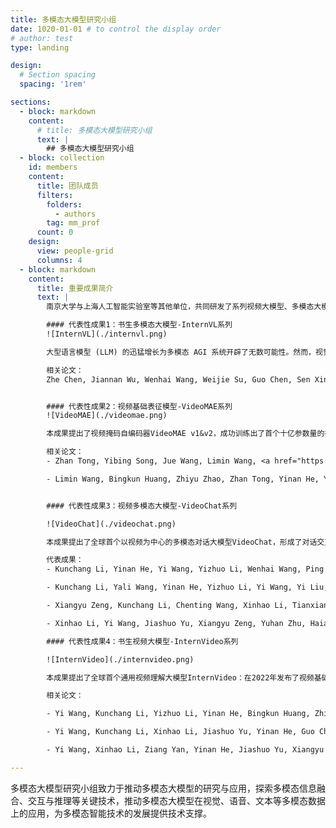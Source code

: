```yaml
---
title: 多模态大模型研究小组
date: 1020-01-01 # to control the display order
# author: test
type: landing

design:
  # Section spacing
  spacing: '1rem'

sections:
  - block: markdown
    content:
      # title: 多模态大模型研究小组
      text: |
        ## 多模态大模型研究小组
  - block: collection
    id: members
    content:
      title: 团队成员
      filters:
        folders:
          - authors
        tag: mm_prof
      count: 0
    design:
      view: people-grid
      columns: 4
  - block: markdown
    content:
      title: 重要成果简介
      text: |
        南京大学与上海人工智能实验室等其他单位，共同研发了系列视频大模型、多模态大模型，在以视觉为中心的多模态理解任务上取得了世界领先性能。代表性成果如下：

        #### 代表性成果1：书生多模态大模型-InternVL系列
        ![InternVL](./internvl.png)

        大型语言模型 (LLM) 的迅猛增长为多模态 AGI 系统开辟了无数可能性。然而，视觉和视觉语言基础模型（也是多模态 AGI 的关键要素）的进步却未能跟上 LLM 的步伐。在这项工作中，我们设计了一个大型视觉语言基础模型 (InternVL)，该模型将视觉基础模型扩展到 60 亿个参数，并逐步将其与 LLM 对齐，使用来自各种来源的网络规模图像文本数据。该模型可广泛应用于 32 个通用视觉语言基准测试，并在这些基准测试中取得最佳性能，包括视觉感知任务（例如图像级或像素级识别）、视觉语言任务（例如零样本图像/视频分类、零样本图像/视频文本检索），并与 LLM 链接以创建多模态对话系统。它具有强大的视觉功能，可以成为 ViT-22B 的良好替代品。

        相关论文：
        Zhe Chen, Jiannan Wu, Wenhai Wang, Weijie Su, Guo Chen, Sen Xing, Muyan Zhong, Qinglong Zhang, Xizhou Zhu, Lewei Lu, Bin Li, Ping Luo, Tong Lu, Yu Qiao, Jifeng Dai, <a href="https://openaccess.thecvf.com/content/CVPR2024/papers/Chen_InternVL_Scaling_up_Vision_Foundation_Models_and_Aligning_for_Generic_CVPR_2024_paper.pdf" target="_blank">InternVL: Scaling up Vision Foundation Models and Aligning for Generic Visual-Linguistic Tasks</a>, in CVPR 2024.


        #### 代表性成果2：视频基础表征模型-VideoMAE系列
        ![VideoMAE](./videomae.png)

        本成果提出了视频掩码自编码器VideoMAE v1&v2，成功训练出了首个十亿参数量的视频Transformer模型，突破了视频自监督表征学习的性能瓶颈。VideoMAE系列工作引用超过了1500次，并且成为视频自监督学习领域的基准方法，被牛津大学、微软、谷歌、Meta等单位进行了跟踪拓展研究，成为被开源社区Hugging Face收录的首个视频Transformer模型，全球调用下载量超过320万次，位列Hugging Face视频识别模型下载量榜首。

        相关论文：
        - Zhan Tong, Yibing Song, Jue Wang, Limin Wang, <a href="https://proceedings.neurips.cc/paper_files/paper/2022/file/416f9cb3276121c42eebb86352a4354a-Paper-Conference.pdf" target="_blank">VideoMAE: Masked Autoencoders are Data-Efficient Learners for Self-Supervised Video Pre-Training</a>, in NeurIPS 2022.

        - Limin Wang, Bingkun Huang, Zhiyu Zhao, Zhan Tong, Yinan He, Yi Wang, Yali Wang, Yu Qiao, <a href="https://openaccess.thecvf.com/content/CVPR2023/papers/Wang_VideoMAE_V2_Scaling_Video_Masked_Autoencoders_With_Dual_Masking_CVPR_2023_paper.pdf" target="_blank">VideoMAE V2: Scaling Video Masked Autoencoders with Dual Masking</a>, in CVPR 2023.


        #### 代表性成果3：视频多模态大模型-VideoChat系列

        ![VideoChat](./videochat.png)

        本成果提出了全球首个以视频为中心的多模态对话大模型VideoChat，形成了对话交互驱动的通用视频理解能力，在多个多模态视频理解数据集上面取得了领先性能。Video相关技术被使用到快手可灵大模型的研发工作，GitHub星标超过3000，取得了较大的学术影响力。最近，相继提出了VideoChat-Online和VideoChat-Flash本版，从交互形式和高效长时建模方面，进一步提升了VideoChat综合性能。

        代表成果：
        - Kunchang Li, Yinan He, Yi Wang, Yizhuo Li, Wenhai Wang, Ping Luo, Yali Wang, Limin Wang, Yu Qiao, <a href="https://arxiv.org/pdf/2305.06355" target="_blank">VideoChat: Chat-Centric Video Understanding</a>, arXiv:2305.06355

        - Kunchang Li, Yali Wang, Yinan He, Yizhuo Li, Yi Wang, Yi Liu, Zun Wang, Jilan Xu, Guo Chen, Ping Luo, Limin Wang, Yu Qiao, <a href="https://openaccess.thecvf.com/content/CVPR2024/papers/Li_MVBench_A_Comprehensive_Multi-modal_Video_Understanding_Benchmark_CVPR_2024_paper.pdf" target="_blank">MVBench: A Comprehensive Multi-modal Video Understanding Benchmark</a>, in CVPR 2024.

        - Xiangyu Zeng, Kunchang Li, Chenting Wang, Xinhao Li, Tianxiang Jiang, Ziang Yan, Songze Li, Yansong Shi, Zhengrong Yue, Yi Wang, Yali Wang, Yu Qiao, Limin Wang, <a href="https://arxiv.org/pdf/2410.19702" target="_blank">TimeSuite: Improving MLLMs for Long Video Understanding via Grounded Tuning</a>, in ICLR 2025

        - Xinhao Li, Yi Wang, Jiashuo Yu, Xiangyu Zeng, Yuhan Zhu, Haian Huang, Jianfei Gao, Kunchang Li, Yinan He, Chenting Wang, Yu Qiao, Yali Wang, Limin Wang, <a href="https://arxiv.org/pdf/2501.00574" target="_blank">VideoChat-Flash: Hierarchical Compression for Long-Context Video Modeling</a>, arXiv: :2501.00574

        #### 代表性成果4：书生视频大模型-InternVideo系列

        ![InternVideo](./internvideo.png)

        本成果提出了全球首个通用视频理解大模型InternVideo：在2022年发布了视频基础表征版本InternVideo 1.0，在视频基础感知、视频时空解析、视频开发识别等重点任务取得了世界领先水平；在2024年发布了视频多模态理解版本InternVideo 2.0，在超过60种视频理解任务上面取得领先性能，包括识别检索、开放问答、高阶推理等等；在2025年发布了深层次视频时空理解版本InternVideo 2.5，在视频理解跨度和粒度上实现了显著性能提升，模型“记忆力”更是较前代提升了6倍。

        相关论文：

        - Yi Wang, Kunchang Li, Yizhuo Li, Yinan He, Bingkun Huang, Zhiyu Zhao, Hongjie Zhang, Jilan Xu, Yi Liu, Zun Wang, Sen Xing, Guo Chen, Junting Pan, Jiashuo Yu, Yali Wang, Limin Wang, Yu Qiao, <a href="https://arxiv.org/pdf/2212.03191" target="_blank">InternVideo: General Video Foundation Models via Generative and Discriminative Learning</a>, arXiv:2212.03191

        - Yi Wang, Kunchang Li, Xinhao Li, Jiashuo Yu, Yinan He, Guo Chen, Baoqi Pei, Rongkun Zheng, Jilan Xu, Zun Wang, Yansong Shi, Tianxiang Jiang, Songze Li, Hongjie Zhang, Yifei Huang, Yu Qiao, Yali Wang, Limin Wang, <a href="https://arxiv.org/pdf/2403.15377" target="_blank">InternVideo2: Scaling Video Foundation Models for Multimodal Video Understanding</a>, in ECCV 2024.

        - Yi Wang, Xinhao Li, Ziang Yan, Yinan He, Jiashuo Yu, Xiangyu Zeng, Chenting Wang, Changlian Ma, Haian Huang, Jianfei Gao, Min Dou, Kai Chen, Wenhai Wang, Yu Qiao, Yali Wang, Limin Wang, <a href="https://arxiv.org/pdf/2501.12386" target="_blank">InternVideo2. 5: Empowering Video MLLMs with Long and Rich Context Modeling</a>, arXiv: 2501.12386  

---
```


多模态大模型研究小组致力于推动多模态大模型的研究与应用，探索多模态信息融合、交互与推理等关键技术，推动多模态大模型在视觉、语音、文本等多模态数据上的应用，为多模态智能技术的发展提供技术支撑。